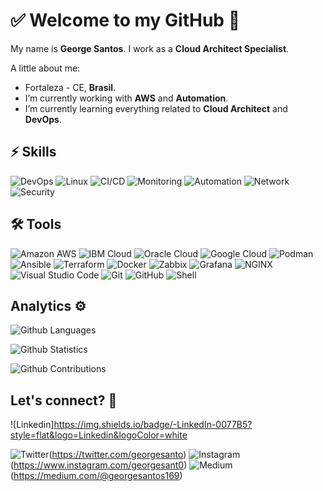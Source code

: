 # ✅ Welcome to my GitHub 🚀

My name is **George Santos**. I work as a **Cloud Architect Specialist**.

A little about me:

- Fortaleza - CE, **Brasil**.
- I’m currently working with **AWS** and **Automation**.
- I’m currently learning everything related to **Cloud Architect** and **DevOps**.

## ⚡ Skills

![DevOps](https://img.shields.io/badge/-DevOps-yellowgreen) ![Linux](https://img.shields.io/badge/-Linux-FCC624?&logo=linux&logoColor=FFFFFF) ![CI/CD](https://img.shields.io/badge/-CI/CD-yellowgreen) ![Monitoring](https://img.shields.io/badge/-Monitoring-red) ![Automation](https://img.shields.io/badge/-Automation-green) ![Network](https://img.shields.io/badge/-Network-brightgreen?&logo=Network&logoColor=FFFFFF) ![Security](https://img.shields.io/badge/-Security-blue)

## 🛠 Tools

![Amazon AWS](https://img.shields.io/badge/-Amazon%20AWS-232F3E?&logo=amazon%20aws&logoColor=FFFFFF) ![IBM Cloud](https://img.shields.io/badge/-IBM%20Cloud-632CA6?&logo=IBMCloud&logoColor=FFFFFF) ![Oracle Cloud](https://img.shields.io/badge/-Oracle%20Cloud-D24939?&logo=OracleCloud&logoColor=FFFFFF) ![Google Cloud](https://img.shields.io/badge/-Google%20Cloud-3EAAAF?&logo=GoogleCloud&logoColor=FFFFFF) ![Podman](https://img.shields.io/badge/-Podman-326CE5?&logo=podman&logoColor=FFFFFF) ![Ansible](https://img.shields.io/badge/-Ansible-EE0000?&logo=ansible&logoColor=FFFFFF) ![Terraform](https://img.shields.io/badge/-Terraform-623CE4?&logo=terraform&logoColor=FFFFF) ![Docker](https://img.shields.io/badge/-Docker-2496ED?&logo=docker&logoColor=FFFFFF)  ![Zabbix](https://img.shields.io/badge/-Zabbix-F05032?&logo=zabbix&logoColor=FFFFFF) ![Grafana](https://img.shields.io/badge/-Grafana-F46800?&logo=grafana&logoColor=FFFFFF) ![NGINX](https://img.shields.io/badge/-NGINX-009639?&logo=nginx&logoColor=FFFFFF) ![Visual Studio Code](https://img.shields.io/badge/-Visual%20Studio%20Code-0F1689?&logo=visualstudiocode&logoColor=FFFFFF) ![Git](https://img.shields.io/badge/-Git-F05032?&logo=git&logoColor=FFFFFF) ![GitHub](https://img.shields.io/badge/-GitHub-181717?&logo=GitHub&logoColor=FFFFFF) ![Shell](https://img.shields.io/badge/-Shell-4EAA25?&logo=gnu%20bash&logoColor=FFFFFF)

## Analytics ⚙️

![Github Languages](https://github-readme-stats.vercel.app/api/top-langs/?username=georgesanto&layout=compact&count_private=true)

![Github Statistics](https://github-readme-stats.vercel.app/api/?username=georgesanto&count_private=true&show_icons=true)

![Github Contributions](https://github-readme-streak-stats.herokuapp.com/?user=georgesanto&hide_border=true)

## Let's connect? 🤝

![Linkedin][<https://img.shields.io/badge/-LinkedIn-0077B5?style=flat&logo=Linkedin&logoColor=white>](https://www.linkedin.com/in/george-santos/)

![Twitter](<https://img.shields.io/badge/-Twitter-%231DA1F2?style=flat&logo=twitter&logoColor=white>)(https://twitter.com/georgesanto)
![Instagram](<https://img.shields.io/badge/-Instagram-E4405F?style=flat&logo=instagram&logoColor=white>)(https://www.instagram.com/georgesant0)
![Medium](<https://img.shields.io/badge/-Medium-%2312100E?style=flat&logo=medium&logoColor=white>)(https://medium.com/@georgesantos169)
